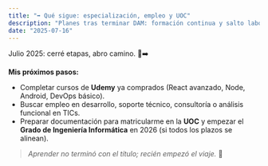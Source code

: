 ```yaml
---
title: "➡️ Qué sigue: especialización, empleo y UOC"
description: "Planes tras terminar DAM: formación continua y salto laboral."
date: "2025-07-16"
---
```

Julio 2025: cerré etapas, abro camino. 🚪➡️

**Mis próximos pasos:**
- Completar cursos de **Udemy** ya comprados (React avanzado, Node, Android, DevOps básico).
- Buscar empleo en desarrollo, soporte técnico, consultoría o análisis funcional en TICs.
- Preparar documentación para matricularme en la **UOC** y empezar el **Grado de Ingeniería Informática** en 2026 (si todos los plazos se alinean).

> _Aprender no terminó con el título; recién empezó el viaje._ 🚀

